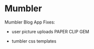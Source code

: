 Mumbler
=======

Mumbler Blog App Fixes:

- user picture uploads
	PAPER CLIP GEM

- tumbler css templates